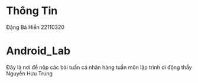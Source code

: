 # Thông Tin
Đặng Bá Hiền
22110320

# Android_Lab
Đây là nơi để nộp các bài tuần cá nhân hàng tuần môn lập trình di động thầy Nguyễn Hưu Trung